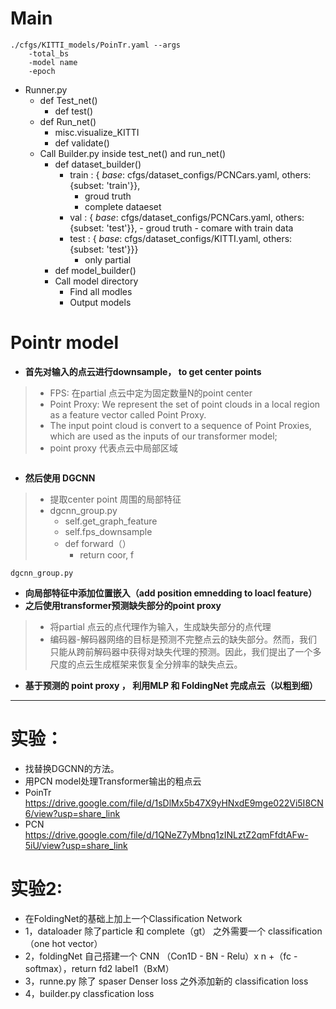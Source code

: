 # Main
	./cfgs/KITTI_models/PoinTr.yaml --args
		-total_bs
		-model name
		-epoch
 - Runner.py
	 - def Test_net()
		 - def test()
	 - def Run_net()
		 - misc.visualize_KITTI
		 - def  validate()
	 - Call Builder.py inside test_net() and run_net()
		 - def dataset_builder()
			 -   train : { _base_: cfgs/dataset_configs/PCNCars.yaml, 
            others: {subset: 'train'}},
		            - groud truth
		            - complete dataeset
			-  val : { _base_: cfgs/dataset_configs/PCNCars.yaml, 
            others: {subset: 'test'}},
				            -  groud truth
							-  comare with train data
            - test : { _base_: cfgs/dataset_configs/KITTI.yaml, 
            others: {subset: 'test'}}}
	            - only partial 
		 - def model_builder()
		 - Call model directory
			 - Find all modles
			 - Output models
# Pointr model

- **首先对输入的点云进行downsample， to get center points**
> - FPS: 在partial 点云中定为固定数量N的point center
> - Point Proxy: We represent the set of point clouds in a local region as a feature vector called Point Proxy. 
> - The input point cloud is convert to a sequence of Point Proxies, which are used as the inputs of our transformer model;
> - point proxy 代表点云中局部区域
```

```
	
- **然后使用 DGCNN**

> 	- 提取center point 周围的局部特征
> 	- dgcnn_group.py
> 	    - self.get_graph_feature
> 		- self.fps_downsample
> 		- def forward（）
> 			- return  coor, f
```
dgcnn_group.py
```
- **向局部特征中添加位置嵌入（add position emnedding to loacl feature）**
- **之后使用transformer预测缺失部分的point proxy**

> 	- 将partial 点云的点代理作为输入，生成缺失部分的点代理
> 	- 编码器-解码器网络的目标是预测不完整点云的缺失部分。然而，我们只能从跨前解码器中获得对缺失代理的预测。因此，我们提出了一个多尺度的点云生成框架来恢复全分辨率的缺失点云。

- **基于预测的 point proxy ， 利用MLP 和 FoldingNet 完成点云（以粗到细）**

----
 
# 实验：
- 找替换DGCNN的方法。
- 用PCN model处理Transformer输出的粗点云
- PoinTr https://drive.google.com/file/d/1sDlMx5b47X9yHNxdE9mge022Vi5I8CN6/view?usp=share_link
- PCN https://drive.google.com/file/d/1QNeZ7yMbnq1zINLztZ2qmFfdtAFw-5iU/view?usp=share_link

# 实验2:
- 在FoldingNet的基础上加上一个Classification Network
- 1，dataloader 除了particle 和 complete（gt） 之外需要一个 classification（one hot vector）
- 2，foldingNet 自己搭建一个 CNN （Con1D - BN - Relu）x n +（fc - softmax），return fd2 label1（BxM）
- 3，runne.py 除了 spaser Denser loss 之外添加新的 classification loss
- 4，builder.py classfication loss





